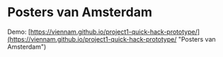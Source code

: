 # Posters van Amsterdam
Demo: [https://viennam.github.io/project1-quick-hack-prototype/](https://viennam.github.io/project1-quick-hack-prototype/ "Posters van Amsterdam")